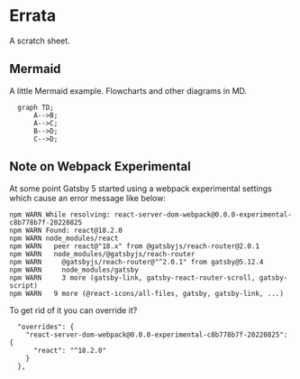 # Errata

A scratch sheet.

## Mermaid

A little Mermaid example. Flowcharts and other diagrams in MD.

```mermaid
  graph TD;
      A-->B;
      A-->C;
      B-->D;
      C-->D;
```

## Note on Webpack Experimental

At some point Gatsby 5 started using a webpack experimental settings which cause an error message like below:

```text
npm WARN While resolving: react-server-dom-webpack@0.0.0-experimental-c8b778b7f-20220825
npm WARN Found: react@18.2.0
npm WARN node_modules/react
npm WARN   peer react@"18.x" from @gatsbyjs/reach-router@2.0.1
npm WARN   node_modules/@gatsbyjs/reach-router
npm WARN     @gatsbyjs/reach-router@"^2.0.1" from gatsby@5.12.4
npm WARN     node_modules/gatsby
npm WARN     3 more (gatsby-link, gatsby-react-router-scroll, gatsby-script)
npm WARN   9 more (@react-icons/all-files, gatsby, gatsby-link, ...)
```

To get rid of it you can override it?

```JS
  "overrides": {
    "react-server-dom-webpack@0.0.0-experimental-c8b778b7f-20220825": {
      "react": "^18.2.0"
    }
  },
```
